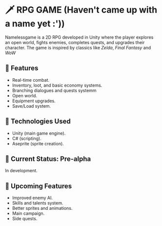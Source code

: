 # 🗡️ RPG GAME (Haven't came up with a name yet :'))

Namelessgame is a 2D RPG developed in Unity where the player explores an open world, fights enemies, completes quests, and upgrades their character. 
The game is inspired by classics like *Zelda*, *Final Fantasy* and *WoW*

## 🎯 Features
- Real-time combat.
- Inventory, loot, and basic economy systems.
- Branching dialogues and quests systemm
- Open world.
- Equipment upgrades.
- Save/Load system.

## 🔧 Technologies Used
- Unity (main game engine).
- C# (scripting).
- Aseprite (sprite creation).

## 📌 Current Status: Pre-alpha
In development.

## 🚀 Upcoming Features
- Improved enemy AI.
- Skills and talents system.
- Better sprites and animations.
- Main campaign.
- Side quests.


